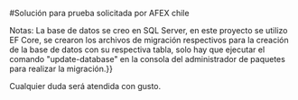 #Solución para prueba solicitada por AFEX chile

Notas: La base de datos se creo en SQL Server, en este proyecto se utilizo EF Core, se crearon los archivos de migración respectivos para la creación de la base de datos con su respectiva tabla, solo hay que ejecutar el comando "update-database" en la consola del administrador de paquetes para realizar la migración.}}

Cualquier duda será atendida con gusto.
